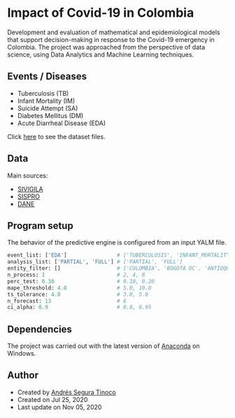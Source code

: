 # Impact of Covid-19 in Colombia
Development and evaluation of mathematical and epidemiological models that support decision-making in response to the Covid-19 emergency in Colombia. The project was approached from the perspective of data science, using Data Analytics and Machine Learning techniques.

## Events / Diseases
- Tuberculosis (TB)
- Infant Mortality (IM)
- Suicide Attempt (SA)
- Diabetes Mellitus (DM)
- Acute Diarrheal Disease (EDA)

Click <a href="https://github.com/ansegura7/covid19-col-disease-impact/tree/master/solution/data" target="_blank">here</a> to see the dataset files.

## Data
Main sources:
- <a href="http://portalsivigila.ins.gov.co/Paginas/Vigilancia-Rutinaria.aspx" target="_blank">SIVIGILA</a>
- <a href="https://www.sispro.gov.co/Pages/Home.aspx" target="_blank">SISPRO</a>
- <a href="https://www.dane.gov.co/index.php/estadisticas-por-tema" target="_blank">DANE</a>

## Program setup
The behavior of the predictive engine is configured from an input YALM file.

```python
event_list: ['EDA']                # ['TUBERCULOSIS', 'INFANT_MORTALITY', 'SUICIDE_ATTEMPT', 'DIABETES_MELLITUS', 'EDA']
analysis_list: ['PARTIAL', 'FULL'] # ['PARTIAL', 'FULL']
entity_filter: []                  # ['COLOMBIA', 'BOGOTA DC', 'ANTIOQUIA', 'CUNDINAMARCA', 'MEDELLIN', 'BARRANQUILLA']
n_process: 1                       # 2, 4, 8
perc_test: 0.30                    # 0.10, 0.20
mape_threshold: 4.0                # 5.0, 10.0
ts_tolerance: 4.0                  # 3.0, 5.0
n_forecast: 13                     # 6
ci_alpha: 0.9                      # 0.8, 0.95
```

## Dependencies
The project was carried out with the latest version of <a href="https://www.anaconda.com/products/individual" target="_blank" >Anaconda</a> on Windows.

## Author
- Created by <a href="https://github.com/ansegura7">Andrés Segura Tinoco</a>
- Created on Jul 25, 2020
- Last update on Nov 05, 2020
